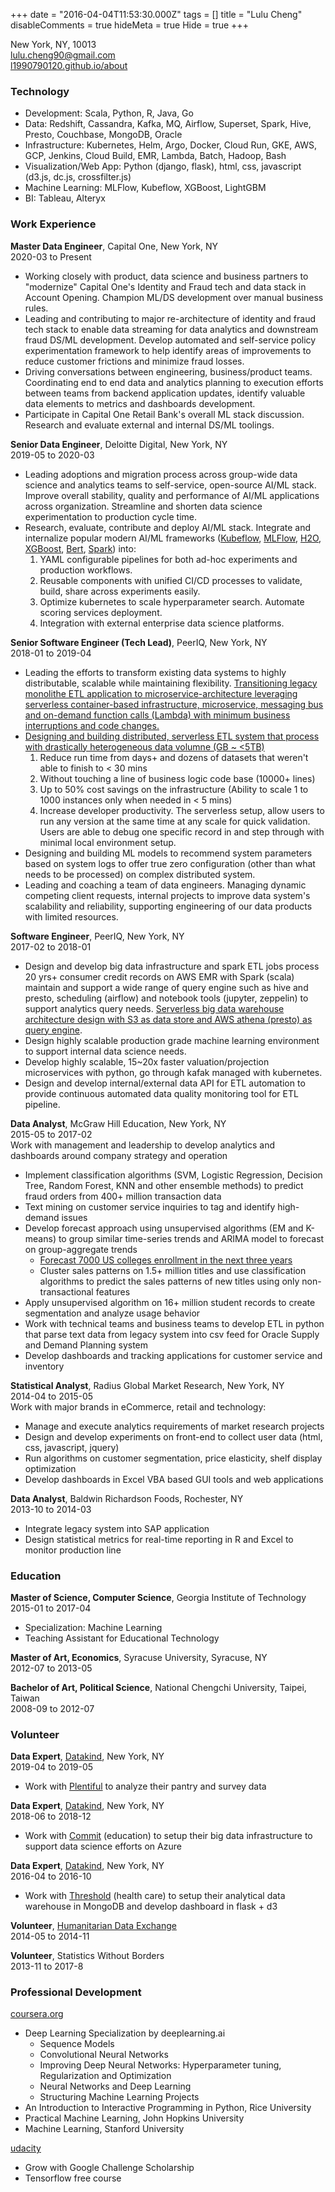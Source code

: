 +++
date = "2016-04-04T11:53:30.000Z"
tags = []
title = "Lulu Cheng"
disableComments = true
hideMeta = true
Hide = true
+++

<!--more-->

New York, NY, 10013  
[lulu.cheng90@gmail.com](mailto:lulu.cheng90@gmail.com)  
[l1990790120.github.io/about](http://l1990790120.github.io/about)

### Technology

- Development: Scala, Python, R, Java, Go
- Data: Redshift, Cassandra, Kafka, MQ, Airflow, Superset, Spark, Hive, Presto, Couchbase, MongoDB, Oracle
- Infrastructure: Kubernetes, Helm, Argo, Docker, Cloud Run, GKE, AWS, GCP, Jenkins, Cloud Build, EMR, Lambda, Batch, Hadoop, Bash
- Visualization/Web App: Python (django, flask), html, css, javascript (d3.js, dc.js, crossfilter.js)
- Machine Learning: MLFlow, Kubeflow, XGBoost, LightGBM
- BI: Tableau, Alteryx

### Work Experience

**Master Data Engineer**, Capital One, New York, NY  
2020-03 to Present

- Working closely with product, data science and business partners to "modernize" Capital One's Identity and Fraud tech and data stack in Account Opening. Champion ML/DS development over manual business rules.
- Leading and contributing to major re-architecture of identity and fraud tech stack to enable data streaming for data analytics and downstream fraud DS/ML development. Develop automated and self-service policy experimentation framework to help identify areas of improvements to reduce customer frictions and minimize fraud losses.
- Driving conversations between engineering, business/product teams. Coordinating end to end data and analytics planning to execution efforts between teams from backend application updates, identify valuable data elements to metrics and dashboards development.
- Participate in Capital One Retail Bank's overall ML stack discussion. Research and evaluate external and internal DS/ML toolings.

**Senior Data Engineer**, Deloitte Digital, New York, NY  
2019-05 to 2020-03

- Leading adoptions and migration process across group-wide data science and analytics teams to self-service, open-source AI/ML stack. Improve overall stability, quality and performance of AI/ML applications across organization. Streamline and shorten data science experimentation to production cycle time.
- Research, evaluate, contribute and deploy AI/ML stack. Integrate and internalize popular modern AI/ML frameworks ([Kubeflow](https://www.kubeflow.org/), [MLFlow](https://mlflow.org/), [H2O](https://www.h2o.ai/), [XGBoost](https://xgboost.readthedocs.io/), [Bert](https://github.com/google-research/bert), [Spark](https://spark.apache.org/)) into:
  1. YAML configurable pipelines for both ad-hoc experiments and production workflows.
  2. Reusable components with unified CI/CD processes to validate, build, share across experiments easily.
  3. Optimize kubernetes to scale hyperparameter search. Automate scoring services deployment.
  4. Integration with external enterprise data science platforms.

**Senior Software Engineer (Tech Lead)**, PeerIQ, New York, NY  
2018-01 to 2019-04

- Leading the efforts to transform existing data systems to highly distributable, scalable while maintaining flexibility. [Transitioning legacy monolithe ETL application to microservice-architecture leveraging serverless container-based infrastructure, microservice, messaging bus and on-demand function calls (Lambda) with minimum business interruptions and code changes.](https://medium.com/@l1990790120/the-battles-of-etl-bottlenecks-and-how-to-fight-them-bd242dfc6733)
- [Designing and building distributed, serverless ETL system that process with drastically heterogeneous data volumne (GB ~ <5TB)](https://medium.com/@l1990790120/why-spark-is-not-the-distributed-framework-of-the-future-ab974ea75308)
  1. Reduce run time from days+ and dozens of datasets that weren't able to finish to < 30 mins
  2. Without touching a line of business logic code base (10000+ lines)
  3. Up to 50% cost savings on the infrastructure (Ability to scale 1 to 1000 instances only when needed in < 5 mins)
  4. Increase developer productivity. The serverless setup, allow users to run any version at the same time at any scale for quick validation. Users are able to debug one specific record in and step through with minimal local environment setup.
- Designing and building ML models to recommend system parameters based on system logs to offer true zero configuration (other than what needs to be processed) on complex distributed system.
- Leading and coaching a team of data engineers. Managing dynamic competing client requests, internal projects to improve data system's scalability and reliability, supporting engineering of our data products with limited resources.

**Software Engineer**, PeerIQ, New York, NY  
2017-02 to 2018-01

- Design and develop big data infrastructure and spark ETL jobs process 20 yrs+ consumer credit records on AWS EMR with Spark (scala) maintain and support a wide range of query engine such as hive and presto, scheduling (airflow) and notebook tools (jupyter, zeppelin) to support analytics query needs. [Serverless big data warehouse architecture design with S3 as data store and AWS athena (presto) as query engine](https://medium.com/@l1990790120/how-we-do-serverless-big-data-etl-olap-queries-15979a71574).
- Design highly scalable production grade machine learning environment to support internal data science needs.
- Develop highly scalable, 15~20x faster valuation/projection microservices with python, go through kafak managed with kubernetes.
- Design and develop internal/external data API for ETL automation to provide continuous automated data quality monitoring tool for ETL pipeline.

**Data Analyst**, McGraw Hill Education, New York, NY  
2015-05 to 2017-02  
Work with management and leadership to develop analytics and dashboards around company strategy and operation

- Implement classification algorithms (SVM, Logistic Regression, Decision Tree, Random Forest, KNN and other ensemble methods) to predict fraud orders from 400+ million transaction data
- Text mining on customer service inquiries to tag and identify high-demand issues
- Develop forecast approach using unsupervised algorithms (EM and K-means) to group similar time-series trends and ARIMA model to forecast on group-aggregate trends
  - [Forecast 7000 US colleges enrollment in the next three years](https://l1990790120.github.io/post/2015-12-14-college-enrollment-forecast-inst-level/)
  - Cluster sales patterns on 1.5+ million titles and use classification algorithms to predict the sales patterns of new titles using only non-transactional features
- Apply unsupervised algorithm on 16+ million student records to create segmentation and analyze usage behavior
- Work with technical teams and business teams to develop ETL in python that parse text data from legacy system into csv feed for Oracle Supply and Demand Planning system
- Develop dashboards and tracking applications for customer service and inventory

**Statistical Analyst**, Radius Global Market Research, New York, NY  
2014-04 to 2015-05  
Work with major brands in eCommerce, retail and technology:

- Manage and execute analytics requirements of market research projects
- Design and develop experiments on front-end to collect user data (html, css, javascript, jquery)
- Run algorithms on customer segmentation, price elasticity, shelf display optimization
- Develop dashboards in Excel VBA based GUI tools and web applications

**Data Analyst**, Baldwin Richardson Foods, Rochester, NY  
2013-10 to 2014-03

- Integrate legacy system into SAP application
- Design statistical metrics for real-time reporting in R and Excel to monitor production line

### Education

**Master of Science, Computer Science**, Georgia Institute of Technology  
2015-01 to 2017-04

- Specialization: Machine Learning
- Teaching Assistant for Educational Technology

**Master of Art, Economics**, Syracuse University, Syracuse, NY  
2012-07 to 2013-05

**Bachelor of Art, Political Science**, National Chengchi University, Taipei, Taiwan  
2008-09 to 2012-07

### Volunteer

**Data Expert**, [Datakind](http://www.datakind.org/), New York, NY  
2019-04 to 2019-05

- Work with [Plentiful](https://www.plentifulapp.com/) to analyze their pantry and survey data

**Data Expert**, [Datakind](http://www.datakind.org/), New York, NY  
2018-06 to 2018-12

- Work with [Commit](https://commitpartnership.org/) (education) to setup their big data infrastructure to support data science efforts on Azure

**Data Expert**, [Datakind](http://www.datakind.org/), New York, NY  
2016-04 to 2016-10

- Work with [Threshold](http://www.thresholds.org/) (health care) to setup their analytical data warehouse in MongoDB and develop dashboard in flask + d3

**Volunteer**, [Humanitarian Data Exchange](https://data.hdx.rwlabs.org/)  
2014-05 to 2014-11

**Volunteer**, Statistics Without Borders  
2013-11 to 2017-8

### Professional Development

[coursera.org](https://www.coursera.org/)

- Deep Learning Specialization by deeplearning.ai
  - Sequence Models
  - Convolutional Neural Networks
  - Improving Deep Neural Networks: Hyperparameter tuning, Regularization and Optimization
  - Neural Networks and Deep Learning
  - Structuring Machine Learning Projects
- An Introduction to Interactive Programming in Python, Rice University
- Practical Machine Learning, John Hopkins University
- Machine Learning, Stanford University

[udacity](https://www.udacity.com/)

- Grow with Google Challenge Scholarship
- Tensorflow free course

